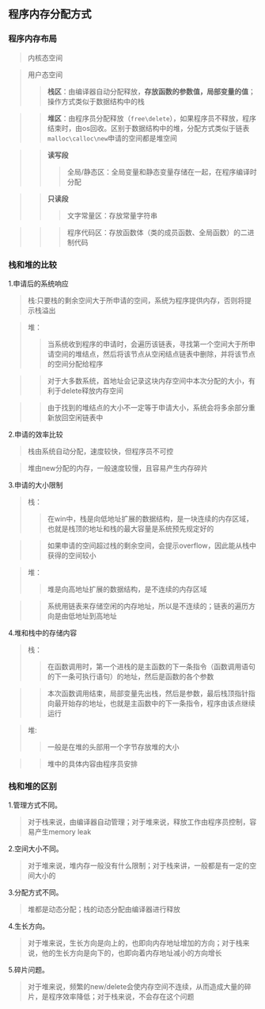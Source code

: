 ## 程序内存分配方式
### 程序内存布局
>内核态空间

>用户态空间
>>**栈区**：由编译器自动分配释放，**存放函数的参数值，局部变量的值**；操作方式类似于数据结构中的栈

>>**堆区**：由程序员分配释放（`free\delete`），如果程序员不释放，程序结束时，由os回收。区别于数据结构中的堆，分配方式类似于链表
`malloc\calloc\new`申请的空间都是堆空间

>>**读写段**
>>>全局/静态区：全局变量和静态变量存储在一起，在程序编译时分配

>>**只读段**
>>>文字常量区：存放常量字符串

>>>程序代码区：存放函数体（类的成员函数、全局函数）的二进制代码

### 栈和堆的比较
1.申请后的系统响应
>栈:只要栈的剩余空间大于所申请的空间，系统为程序提供内存，否则将提示栈溢出

>堆：
>>当系统收到程序的申请时，会遍历该链表，寻找第一个空间大于所申请空间的堆结点，然后将该节点从空闲结点链表中删除，并将该节点的空间分配给程序

>>对于大多数系统，首地址会记录这块内存空间中本次分配的大小，有利于delete释放内存空间

>>由于找到的堆结点的大小不一定等于申请大小，系统会将多余部分重新放回空闲链表中

2.申请的效率比较

>栈由系统自动分配，速度较快，但程序员不可控

>堆由new分配的内存，一般速度较慢，且容易产生内存碎片

3.申请的大小限制
>栈：
>>在win中，栈是向低地址扩展的数据结构，是一块连续的内存区域，也就是栈顶的地址和栈的最大容量是系统预先规定好的

>>如果申请的空间超过栈的剩余空间，会提示overflow，因此能从栈中获得的空间较小

>堆：
>>堆是向高地址扩展的数据结构，是不连续的内存区域

>>系统用链表来存储空闲的内存地址，所以是不连续的；链表的遍历方向是由低地址到高地址

4.堆和栈中的存储内容
>栈：
>>在函数调用时，第一个进栈的是主函数的下一条指令（函数调用语句的下一条可执行语句）的地址，然后是函数的各个参数

>>本次函数调用结束，局部变量先出栈，然后是参数，最后栈顶指针指向最开始存的地址，也就是主函数中的下一条指令，程序由该点继续运行

>堆:
>>一般是在堆的头部用一个字节存放堆的大小

>>堆中的具体内容由程序员安排

### 栈和堆的区别
1.管理方式不同。

>对于栈来说，由编译器自动管理；对于堆来说，释放工作由程序员控制，容易产生memory leak

2.空间大小不同。
>对于堆来说，堆内存一般没有什么限制；对于栈来讲，一般都是有一定的空间大小的

3.分配方式不同。
>堆都是动态分配；栈的动态分配由编译器进行释放

4.生长方向。
>对于堆来说，生长方向是向上的，也即向内存地址增加的方向；对于栈来说，他的生长方向是向下的，也即向着内存地址减小的方向增长

5.碎片问题。
>对于堆来说，频繁的new/delete会使内存空间不连续，从而造成大量的碎片，是程序效率降低；对于栈来说，不会存在这个问题

